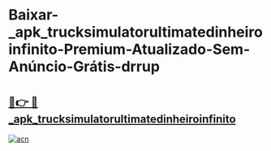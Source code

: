 # Baixar-_apk_trucksimulatorultimatedinheiroinfinito-Premium-Atualizado-Sem-Anúncio-Grátis-drrup

# <h2><a href="https://akw5gy.esa.edu.pl?src=_apk_trucksimulatorultimatedinheiroinfinito&ref=drrup">🔗👉 🔴 _apk_trucksimulatorultimatedinheiroinfinito</a></h2>

[![acn](https://github.com/user-attachments/assets/0f9c940e-d8b0-45ae-aac7-cd30a18b3e1c)](https://akw5gy.esa.edu.pl?src=_apk_trucksimulatorultimatedinheiroinfinito&ref=drrup)

